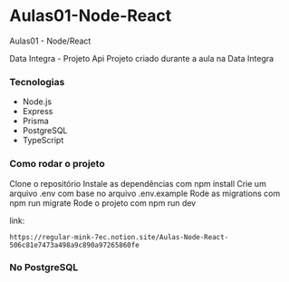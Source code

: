 # Aulas01-Node-React
Aulas01 - Node/React

Data Integra - Projeto Api
Projeto criado durante a aula na Data Integra

### Tecnologias
- Node.js
- Express
- Prisma
- PostgreSQL
- TypeScript
  
### Como rodar o projeto
Clone o repositório
Instale as dependências com npm install
Crie um arquivo .env com base no arquivo .env.example
Rode as migrations com npm run migrate
Rode o projeto com npm run dev

link:
```
https://regular-mink-7ec.notion.site/Aulas-Node-React-506c81e7473a498a9c890a97265860fe
```

### No PostgreSQL
